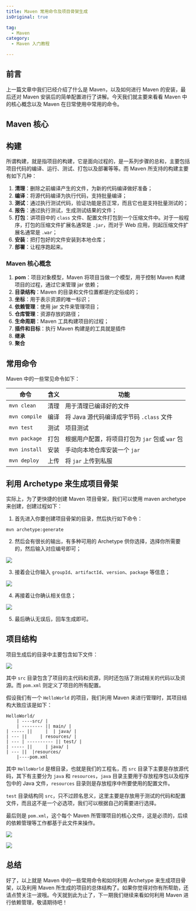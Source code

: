 ```yaml
---
title: Maven 常用命令及项目骨架生成
isOriginal: true

tag:
  - Maven
category:
  - Maven 入门教程

---
```




## 前言

上一篇文章中我们已经介绍了什么是 Maven，以及如何进行 Maven 的安装，最后还对 Maven 安装后的简单配置进行了讲解。今天我们就主要来看看 Maven 中的核心概念以及 Maven 在日常使用中常用的命令。

## Maven 核心

## 构建

所谓构建，就是指项目的构建，它是面向过程的，是一系列步骤的总和，主要包括项目代码的编译、运行、测试、打包以及部署等等。而 Maven 所支持的构建主要有如下几种：

1.   **清理**：删除之前编译产生的文件，为新的代码编译做好准备；
2.   **编译**：将源代码编译为执行代码，支持批量编译；
3.   **测试**：通过执行测试代码，验证功能是否正常，而且它也是支持批量测试的；
4.   **报告**：通过执行测试，生成测试结果的文件；
5.   **打包**：讲项目中的 `class` 文件、配置文件打包到一个压缩文件中。对于一般程序，打包的压缩文件扩展名通常是 `.jar`，而对于 Web 应用，则起压缩文件扩展名通常是 `.war`；
6.   **安装**：把打包好的文件安装到本地仓库；
7.   **部署**：让程序跑起来。

### Maven 核心概念

1.   **pom**：项目对象模型，Maven 将项目当做一个模型，用于控制 Maven 构建项目的过程，通过它来管理 jar 依赖；
2.   **目录结构**：Maven 的目录和文件位置都是约定俗成的；
3.   **坐标**：用于表示资源的唯一标识；
4.   **依赖管理**：使用 jar 文件来管理项目；
5.   **仓库管理**：资源存放的路径；
6.   **生命周期**：Maven 工具构建项目的过程；
7.   **插件和目标**：执行 Maven 构建是的工具就是插件
8.   **继承**
9.   **聚合**

## 常用命令

Maven 中的一些常见命令如下：

| 命令          | 含义 | 功能                                           |
| ------------- | ---- | ---------------------------------------------- |
| `mvn clean`   | 清理 | 用于清理已编译好的文件                         |
| `mvn compile` | 编译 | 将 Java 源代码编译成字节码 `.class` 文件       |
| `mvn test`    | 测试 | 项目测试                                       |
| `mvn package` | 打包 | 根据用户配置，将项目打包为 `jar` 包或 `war` 包 |
| `mvn install` | 安装 | 手动向本地仓库安装一个 `jar`                   |
| `mvn deploy`  | 上传 | 将 `jar` 上传到私服                            |

## 利用 Archetype 来生成项目骨架

实际上，为了更快捷的创建 Maven 项目骨架，我们可以使用 maven archetype 来创建，创建过程如下：

1.  首先进入你要创建项目骨架的目录，然后执行如下命令：

```shell
mvn archetype:generate
```

2.  然后会有很长的输出，有多种可用的 Archetype 供你选择，选择你所需要的，然后输入对应编号即可；

![](https://s1.ax1x.com/2020/07/07/UFZGW9.png)

3.  接着会让你输入 `groupId`、`artifactId`、`version`、`package` 等信息；

![](https://s1.ax1x.com/2020/07/07/UFZJzR.png)

4.  再接着让你确认相关信息；

![](https://s1.ax1x.com/2020/07/07/UFZ8JJ.png)

5.  最后确认无误后，回车生成即可。

## 项目结构

项目生成后的目录中主要包含如下文件：

![](https://s1.ax1x.com/2020/07/06/UFCr79.png)

其中 `src` 目录包含了项目的主代码和资源，同时还包括了测试相关的代码以及资源。而 `pom.xml` 则定义了项目的所有配置。

假设我们有一个 `HelloWorld` 的项目，我们利用 Maven 来进行管理时，其项目结构大致应该是如下：

```
HelloWorld/
    | ----src/ |
    | -------- || main/ |
| ----- ||     |  | java/ |
| --- ||     | resources/ |
| --- | ---------- || test/ |
| ----- ||     | java/ |
| --- ||  |resources/
    |----pom.xml
```

其中 `HelloWorld` 是根目录，也就是我们的工程名，而 `src` 目录下主要是存放源代码，其下有主要分为 `java` 和 `resources`，`java` 目录主要用于存放程序包以及程序包中的 Java 文件，`resources` 目录则是存放程序中所要使用的配置文件。

`test` 目录结构同 `src`，只不过顾名思义，这里主要是存放用于测试的代码和配置文件，而且这不是一个必选项，我们可以根据自己的需要进行选择。

最后则是 `pom.xml`，这个每个 Maven 所管理项目的核心文件，这是必须的，后续的依赖管理等工作都基于此文件来操作。

![](https://s1.ax1x.com/2020/07/06/UFPl36.png)

![](https://s1.ax1x.com/2020/07/06/UFCXjS.png)



## 总结

好了，以上就是 Maven 中的一些常用命令和如何利用 Archetype 来生成项目骨架，以及利用 Maven 所生成的项目的总体结构了。如果你觉得对你有所帮助，还请点赞关注一波哦。今天就到此为止了，下一期我们继续来看如何利用 Maven 进行依赖管理，敬请期待吧！

